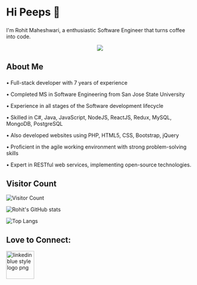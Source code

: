 # Hi Peeps 👋
### 
I'm Rohit Maheshwari, a enthusiastic Software Engineer that turns coffee into code.


<p align="center">
<img src="https://cdn.pixabay.com/photo/2018/06/08/00/48/developer-3461405_960_720.png">
</p>


## About Me
###
<p>
• Full-stack developer with 7 years of experience
</p>
<p>
• Completed MS in Software Engineering from San Jose State University
</p>
<p>
• Experience in all stages of the Software development lifecycle
</p>
<p>
• Skilled in C#, Java, JavaScript, NodeJS, ReactJS, Redux, MySQL, MongoDB, PostgreSQL
</p>
<p>
• Also developed websites using PHP, HTML5, CSS, Bootstrap, jQuery
</p>
<p>
• Proficient in the agile working environment with strong problem-solving skills
</p>
<p>
• Expert in RESTful web services, implementing open-source technologies.
</p>
<p>


## Visitor Count

![Visitor Count](https://profile-counter.glitch.me/rrohitmaheshwari/count.svg)

![Rohit's GitHub stats](https://github-readme-stats.vercel.app/api?username=rrohitmaheshwari&count_private=true&&show_icon=true&theme=monokai)

![Top Langs](https://github-readme-stats.vercel.app/api/top-langs/?username=rrohitmaheshwari&layout=compact)



## Love to Connect: 

<a href="https://www.linkedin.com/in/rrohitmaheshwari/" title="Image from freepnglogos.com"><img src="https://www.freepnglogos.com/uploads/linkedin-blue-style-logo-png-0.png" width="75" alt="linkedin blue style logo png" /></a>


